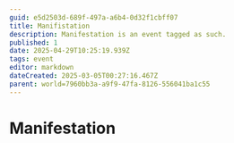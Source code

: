 ```yaml
---
guid: e5d2503d-689f-497a-a6b4-0d32f1cbff07
title: Manifistation
description: Manifestation is an event tagged as such.
published: 1
date: 2025-04-29T10:25:19.939Z
tags: event
editor: markdown
dateCreated: 2025-03-05T00:27:16.467Z
parent: world=7960bb3a-a9f9-47fa-8126-556041ba1c55
---
```


# Manifestation
